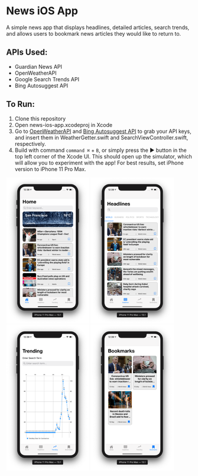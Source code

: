 # News iOS App
A simple news app that displays headlines, detailed articles, search trends, and allows users to bookmark news articles they would like to return to.

## APIs Used:
* Guardian News API
* OpenWeatherAPI
* Google Search Trends API
* Bing Autosuggest API

## To Run:
1. Clone this repository
1. Open news-ios-app.xcodeproj in Xcode
1. Go to [OpenWeatherAPI](https://openweathermap.org/api) and [Bing Autosuggest API](https://azure.microsoft.com/en-us/services/cognitive-services/autosuggest/) to grab your API keys, and insert them in WeatherGetter.swift and SearchViewController.swift, respectively.
1. Build with command `command ⌘` + `B`, or simply press the ▶ button in the top left corner of the Xcode UI. This should open up the simulator, which will allow you to experiment with the app! For best results, set iPhone version to iPhone 11 Pro Max.

<p float="left">
	<img src="/images/homepage.png" alt="homepage" width="225"/>
	<img src="/images/headlines.png" alt="headlines" width="225"/>
	<img src="/images/trend.png" alt="trending searches" width="225"/>
	<img src="/images/bookmarks.png" alt="bookmarks" width="225"/>
</p>
